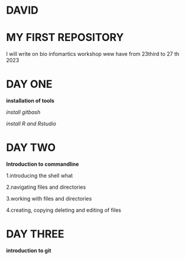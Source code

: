 # DAVID

# MY FIRST REPOSITORY

I will write on bio infomartics workshop wew have from 23third to 27 th 2023

# DAY ONE
**installation of tools**


*install gitbash*

*install R and Rstudio*


# DAY TWO


**Introduction to commandline**

1.introducing the shell what

2.navigating files and directories

3.working with files and directories

4.creating, copying deleting and editing of files


# DAY THREE

**introduction to git**

